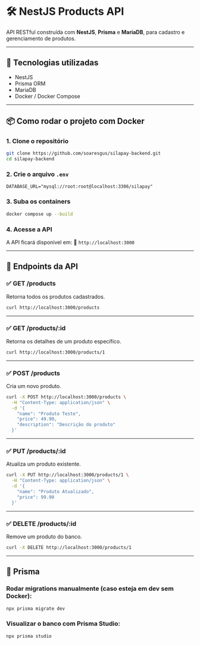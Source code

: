# 🛠️ NestJS Products API

API RESTful construída com **NestJS**, **Prisma** e **MariaDB**, para cadastro e gerenciamento de produtos.

---

## 🚀 Tecnologias utilizadas

- NestJS
- Prisma ORM
- MariaDB
- Docker / Docker Compose

---

## 📦 Como rodar o projeto com Docker

### 1. Clone o repositório

```bash
git clone https://github.com/soaresgus/silapay-backend.git
cd silapay-backend
```

### 2. Crie o arquivo `.env`

```env
DATABASE_URL="mysql://root:root@localhost:3306/silapay"
```

### 3. Suba os containers

```bash
docker compose up --build
```

### 4. Acesse a API

A API ficará disponível em:
📍 `http://localhost:3000`

---

## 🧪 Endpoints da API

### ✅ **GET /products**

Retorna todos os produtos cadastrados.

```bash
curl http://localhost:3000/products
```

---

### ✅ **GET /products/:id**

Retorna os detalhes de um produto específico.

```bash
curl http://localhost:3000/products/1
```

---

### ✅ **POST /products**

Cria um novo produto.

```bash
curl -X POST http://localhost:3000/products \
  -H "Content-Type: application/json" \
  -d '{
    "name": "Produto Teste",
    "price": 49.90,
    "description": "Descrição do produto"
  }'
```

---

### ✅ **PUT /products/:id**

Atualiza um produto existente.

```bash
curl -X PUT http://localhost:3000/products/1 \
  -H "Content-Type: application/json" \
  -d '{
    "name": "Produto Atualizado",
    "price": 99.90
  }'
```

---

### ✅ **DELETE /products/:id**

Remove um produto do banco.

```bash
curl -X DELETE http://localhost:3000/products/1
```

---

## 🧰 Prisma

### Rodar migrations manualmente (caso esteja em dev sem Docker):

```bash
npx prisma migrate dev
```

### Visualizar o banco com Prisma Studio:

```bash
npx prisma studio
```
